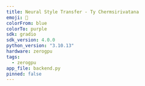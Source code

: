 ```yaml
---
title: Neural Style Transfer - Ty Chermsirivatana
emoji: 🎨
colorFrom: blue
colorTo: purple
sdk: gradio
sdk_version: 4.0.0
python_version: "3.10.13"
hardware: zerogpu
tags:
  - zerogpu
app_file: backend.py
pinned: false
---
```

